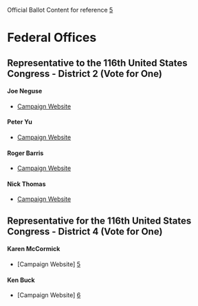 Official Ballot Content for reference [5][5] 

# Federal Offices
## Representative to the 116th United States Congress - District 2 (Vote for One)
#### Joe Neguse
* [Campaign Website][1]

#### Peter Yu
* [Campaign Website][2]

#### Roger Barris 
* [Campaign Website][3]

#### Nick Thomas
* [Campaign Website][4] 

[1]: https://www.joeneguseforcongress.com/
[2]: https://www.peteryuforcongress.com/
[3]: http://www.barris4congress.com/meet-roger/
[4]: https://www.nickthomasforcongress.com/
[5]: https://assets.bouldercounty.org/wp-content/uploads/2018/09/2018-General-Election-Combined-Ballot-Content.pdf

## Representative for the 116th United States Congress - District 4 (Vote for One)
#### Karen McCormick 
* [Campaign Website] [5]

#### Ken Buck 
* [Campaign Website] [6]

[5]: https://www.mccormickforcongress.org/
[6]: https://buck.house.gov/
